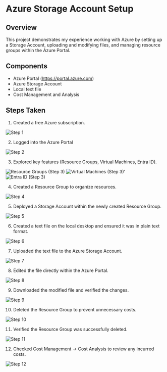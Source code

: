 # Azure Storage Account Setup

## Overview
This project demonstrates my experience working with Azure by setting up a Storage Account, uploading and modifying files, and managing resource groups within the Azure Portal.

## Components
- Azure Portal (https://portal.azure.com)
- Azure Storage Account
- Local text file
- Cost Management and Analysis

## Steps Taken
1. Created a free Azure subscription.

![Step 1](https://github.com/user-attachments/assets/e012213e-d54b-41a2-a17d-ff4dca92b8cf)

2. Logged into the Azure Portal

![Step 2](https://github.com/user-attachments/assets/6dbb8d69-d6f0-4b54-a192-5e8025f314a9)

3. Explored key features (Resource Groups, Virtual Machines, Entra ID).

![Resource Groups (Step 3)](https://github.com/user-attachments/assets/ec275264-0dca-4847-b720-13acb7d90cb9)
![Virtual Machines (Step 3)'](https://github.com/user-attachments/assets/37f6ba93-e833-4988-b566-4c2a78c4bc64)
![Entra ID (Step 3)](https://github.com/user-attachments/assets/8648425a-7cf6-46c3-8cec-1d5283412e6f)
 
4. Created a Resource Group to organize resources.

![Step 4](https://github.com/user-attachments/assets/61338f1d-d60a-4bd6-8961-81951137d335)


5. Deployed a Storage Account within the newly created Resource Group.

![Step 5](https://github.com/user-attachments/assets/6767a960-37f8-4764-97df-601c431c628a)

6. Created a text file on the local desktop and ensured it was in plain text format.

![Step 6](https://github.com/user-attachments/assets/48267b89-1ba6-49da-b3dc-3bc1cb6873b7)


7. Uploaded the text file to the Azure Storage Account.

![Step 7](https://github.com/user-attachments/assets/3a242e6f-2e2c-4bf2-bda4-a4cd268d2d49)


8. Edited the file directly within the Azure Portal.

![Step 8](https://github.com/user-attachments/assets/582b6b2c-c069-443f-a583-730a2e01831f)


9. Downloaded the modified file and verified the changes.

![Step 9](https://github.com/user-attachments/assets/6fd96955-7144-46cb-8ef9-0f4640bfc098)


10. Deleted the Resource Group to prevent unnecessary costs.

![Step 10](https://github.com/user-attachments/assets/6226b85e-f392-42ca-9f43-a12497081ac1)


11. Verified the Resource Group was successfully deleted.

![Step 11](https://github.com/user-attachments/assets/fd43f69a-1d13-4c5c-be91-4e825d2edb68)


12. Checked Cost Management -> Cost Analysis to review any incurred costs.

![Step 12](https://github.com/user-attachments/assets/dc189633-2749-423f-a3f6-545f45c3ddc8)
